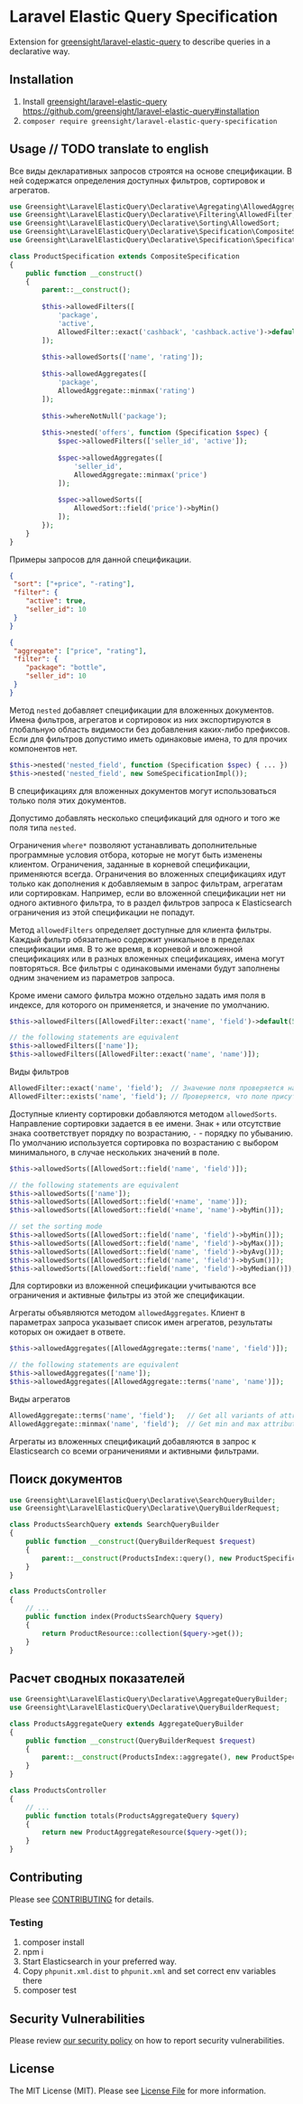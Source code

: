 # Laravel Elastic Query Specification

Extension for [greensight/laravel-elastic-query](https://github.com/greensight/laravel-elastic-query/) to describe queries in a declarative way.

## Installation

1. Install [greensight/laravel-elastic-query](https://github.com/greensight/laravel-elastic-query/) https://github.com/greensight/laravel-elastic-query#installation
2. `composer require greensight/laravel-elastic-query-specification`

## Usage // TODO translate to english

Все виды декларативных запросов строятся на основе спецификации. В ней содержатся определения доступных фильтров, сортировок и
агрегатов.

```php
use Greensight\LaravelElasticQuery\Declarative\Agregating\AllowedAggregate;
use Greensight\LaravelElasticQuery\Declarative\Filtering\AllowedFilter;
use Greensight\LaravelElasticQuery\Declarative\Sorting\AllowedSort;
use Greensight\LaravelElasticQuery\Declarative\Specification\CompositeSpecification;
use Greensight\LaravelElasticQuery\Declarative\Specification\Specification;

class ProductSpecification extends CompositeSpecification
{
    public function __construct()
    {
        parent::__construct();
        
        $this->allowedFilters([
            'package',
            'active',
            AllowedFilter::exact('cashback', 'cashback.active')->default(true)
        ]);
        
        $this->allowedSorts(['name', 'rating']);
        
        $this->allowedAggregates([
            'package',
            AllowedAggregate::minmax('rating')
        ]);
        
        $this->whereNotNull('package');
        
        $this->nested('offers', function (Specification $spec) {
            $spec->allowedFilters(['seller_id', 'active']);
            
            $spec->allowedAggregates([
                'seller_id',
                AllowedAggregate::minmax('price')
            ]);
            
            $spec->allowedSorts([
                AllowedSort::field('price')->byMin()
            ]);
        });
    }
}
```

Примеры запросов для данной спецификации.
```json
{
 "sort": ["+price", "-rating"],
 "filter": {
    "active": true,
    "seller_id": 10
 }
}
```
```json
{
 "aggregate": ["price", "rating"],
 "filter": {
    "package": "bottle",
    "seller_id": 10
 }
}
```
Метод `nested` добавляет спецификации для вложенных документов. Имена фильтров, агрегатов и сортировок из них
экспортируются в глобальную область видимости без добавления каких-либо префиксов. Если для фильтров допустимо иметь
одинаковые имена, то для прочих компонентов нет.

```php
$this->nested('nested_field', function (Specification $spec) { ... })
$this->nested('nested_field', new SomeSpecificationImpl());
```

В спецификациях для вложенных документов могут использоваться только поля этих документов.

Допустимо добавлять несколько спецификаций для одного и того же поля типа `nested`.

Ограничения `where*` позволяют устанавливать дополнительные программные условия отбора, которые не могут быть изменены
клиентом. Ограничения, заданные в корневой спецификации, применяются всегда. Ограничения во вложенных спецификациях идут
только как дополнения к добавляемым в запрос фильтрам, агрегатам или сортировкам. Например, если во вложенной
спецификации нет ни одного активного фильтра, то в раздел фильтров запроса к Elasticsearch ограничения из этой
спецификации не попадут.

Метод `allowedFilters` определяет доступные для клиента фильтры. Каждый фильтр обязательно содержит уникальное в пределах
спецификации имя. В то же время, в корневой и вложенной спецификациях или в разных вложенных спецификациях, имена могут
повторяться. Все фильтры с одинаковыми именами будут заполнены одним значением из параметров запроса.

Кроме имени самого фильтра можно отдельно задать имя поля в индексе, для которого он применяется, и значение по умолчанию.

```php
$this->allowedFilters([AllowedFilter::exact('name', 'field')->default(500)]);

// the following statements are equivalent
$this->allowedFilters(['name']);
$this->allowedFilters([AllowedFilter::exact('name', 'name')]);
```

Виды фильтров

```php
AllowedFilter::exact('name', 'field');  // Значение поля проверяется на равенство одному из заданных
AllowedFilter::exists('name', 'field'); // Проверяется, что поле присутствует в документе и имеет ненулевое значение
```

Доступные клиенту сортировки добавляются методом `allowedSorts`. Направление сортировки задается в ее имени.
Знак `+` или отсутствие знака соответствует порядку по возрастанию, `-` - порядку по убыванию.
По умолчанию используется сортировка по возрастанию с выбором минимального, в случае нескольких значений в поле.

```php
$this->allowedSorts([AllowedSort::field('name', 'field')]);

// the following statements are equivalent
$this->allowedSorts(['name']);
$this->allowedSorts([AllowedSort::field('+name', 'name')]);
$this->allowedSorts([AllowedSort::field('+name', 'name')->byMin()]);

// set the sorting mode
$this->allowedSorts([AllowedSort::field('name', 'field')->byMin()]);
$this->allowedSorts([AllowedSort::field('name', 'field')->byMax()]);
$this->allowedSorts([AllowedSort::field('name', 'field')->byAvg()]);
$this->allowedSorts([AllowedSort::field('name', 'field')->bySum()]);
$this->allowedSorts([AllowedSort::field('name', 'field')->byMedian()]);
```

Для сортировки из вложенной спецификации учитываются все ограничения и активные фильтры из этой же спецификации.

Агрегаты объявляются методом `allowedAggregates`. Клиент в параметрах запроса указывает список имен агрегатов, результаты
которых он ожидает в ответе.

```php
$this->allowedAggregates([AllowedAggregate::terms('name', 'field')]);

// the following statements are equivalent
$this->allowedAggregates(['name']);
$this->allowedAggregates([AllowedAggregate::terms('name', 'name')]);
```

Виды агрегатов

```php
AllowedAggregate::terms('name', 'field');   // Get all variants of attribute values
AllowedAggregate::minmax('name', 'field');  // Get min and max attribute values
```

Агрегаты из вложенных спецификаций добавляются в запрос к Elasticsearch со всеми ограничениями и активными фильтрами.

## Поиск документов

```php
use Greensight\LaravelElasticQuery\Declarative\SearchQueryBuilder;
use Greensight\LaravelElasticQuery\Declarative\QueryBuilderRequest;

class ProductsSearchQuery extends SearchQueryBuilder
{
    public function __construct(QueryBuilderRequest $request)
    {
        parent::__construct(ProductsIndex::query(), new ProductSpecification(), $request);
    }
}
```

```php
class ProductsController
{
    // ...
    public function index(ProductsSearchQuery $query)
    {
        return ProductResource::collection($query->get());
    }
}
```

## Расчет сводных показателей

```php
use Greensight\LaravelElasticQuery\Declarative\AggregateQueryBuilder;
use Greensight\LaravelElasticQuery\Declarative\QueryBuilderRequest;

class ProductsAggregateQuery extends AggregateQueryBuilder
{
    public function __construct(QueryBuilderRequest $request)
    {
        parent::__construct(ProductsIndex::aggregate(), new ProductSpecification(), $request);
    }
}
```

```php
class ProductsController
{
    // ...
    public function totals(ProductsAggregateQuery $query)
    {
        return new ProductAggregateResource($query->get());
    }
}
```

## Contributing

Please see [CONTRIBUTING](.github/CONTRIBUTING.md) for details.

### Testing

1. composer install
2. npm i
3. Start Elasticsearch in your preferred way.
4. Copy `phpunit.xml.dist` to `phpunit.xml` and set correct env variables there
6. composer test

## Security Vulnerabilities

Please review [our security policy](../../security/policy) on how to report security vulnerabilities.

## License

The MIT License (MIT). Please see [License File](LICENSE.md) for more information.
